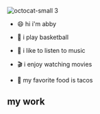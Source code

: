 
 ![octocat-small 3](https://github.com/abby-riley03/abby/assets/155670707/afe3d1e4-d010-4a79-8585-ac03090d608d)

- :smile:	hi i'm abby

- :basketball:	i play basketball
  
- :musical_note:	i like to listen to music

- :clapper:	i enjoy watching movies

- :taco: my favorite food is tacos
 ## my work
